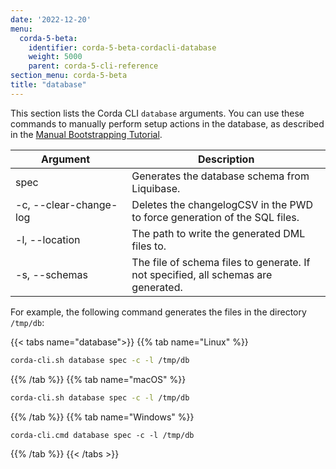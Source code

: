 ```yaml
---
date: '2022-12-20'
menu:
  corda-5-beta:
    identifier: corda-5-beta-cordacli-database
    weight: 5000
    parent: corda-5-cli-reference
section_menu: corda-5-beta
title: "database"
---
```


This section lists the Corda CLI `database` arguments. You can use these commands to manually perform setup actions in the database, as described in the [Manual Bootstrapping Tutorial](../../deploying/deployment-tutorials/manual.md).

| <div style="width:160px">Argument</div> | Description                                                                        |
| --------------------------------------- | ---------------------------------------------------------------------------------- |
| spec                                    | Generates the database schema from Liquibase.                                      |
| -c, \-\-clear-change-log                | Deletes the changelogCSV in the PWD to force generation of the SQL files.          |
| -l, \-\-location                        | The path to write the generated DML files to.                                      |
| -s, \-\-schemas                         | The file of schema files to generate. If not specified, all schemas are generated. |

For example, the following command generates the files in the directory `/tmp/db`:

   {{< tabs name="database">}}
   {{% tab name="Linux" %}}
   ```sh
   corda-cli.sh database spec -c -l /tmp/db
   ```
   {{% /tab %}}
   {{% tab name="macOS" %}}
   ```sh
   corda-cli.sh database spec -c -l /tmp/db
   ```
   {{% /tab %}}
   {{% tab name="Windows" %}}
   ```shell
   corda-cli.cmd database spec -c -l /tmp/db
   ```
   {{% /tab %}}
   {{< /tabs >}}
